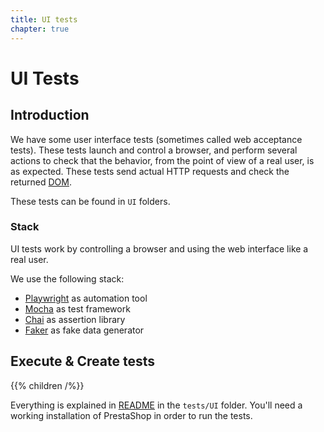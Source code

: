 ```yaml
---
title: UI tests
chapter: true
---
```


# UI Tests

## Introduction

We have some user interface tests (sometimes called web acceptance tests). These tests launch and control a browser, and perform several actions to check that the behavior, from the point of view of a real user, is as expected. These tests send actual HTTP requests and check the returned [DOM](https://developer.mozilla.org/en-US/docs/Web/API/Document_Object_Model/Introduction).

These tests can be found in `UI` folders.

### Stack

UI tests work by controlling a browser and using the web interface like a real user.

We use the following stack:

* [Playwright](https://github.com/microsoft/playwright/) as automation tool
* [Mocha](https://mochajs.org/) as test framework
* [Chai](https://www.chaijs.com/) as assertion library 
* [Faker](https://github.com/faker-js/faker) as fake data generator

## Execute & Create tests

{{% children /%}}

Everything is explained in [README](https://github.com/PrestaShop/PrestaShop/blob/8.0.x/tests/UI/README.md) in the `tests/UI` folder. 
You'll need a working installation of PrestaShop in order to run the tests.
